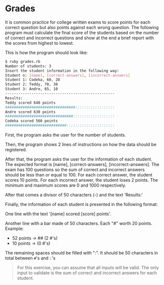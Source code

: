 # Grades

It is common practice for college written exams to score points for each correct
question but also points against each wrong question. The following program must
calculate the final score of the students based on the number of correct and
incorrect questions and show at the end a brief report with the scores from
highest to lowest.

This is how the program should look like:

```bash
$ ruby grades.rb
Number of students: 3
Insert the student information in the following way:
Student n: [name], [correct-answers], [incorrect-answers]
Student 1: Codeka, 60, 20
Student 2: Teddy, 70, 30
Student 3: Andre, 65, 10
--------------------------------------------------
Results:
Teddy scored 640 points
################################::::::::::::::::::
Andre scored 630 points
###############################:::::::::::::::::::
Codeka scored 560 points
############################::::::::::::::::::::::

```

First, the program asks the user for the number of students.

Then, the program shows 2 lines of instructions on how the data should be
registered.

After that, the program asks the user for the information of each student. The
expected format is [name], [correct-answers], [incorrect-answers]. The exam has
100 questions so the sum of correct and incorrect answers should be less than or
equal to 100. For each correct answer, the student scores 10 points. For each
incorrect answer, the student loses 2 points. The minimum and maximum scores are
0 and 1000 respectively.

After that comes a divisor of 50 characters (-) and the text 'Results:'

Finally, the information of each student is presented in the following format:

One line with the text '[name] scored [score] points'.

Another line with a bar made of 50 characters. Each "#" worth 20 points.
Example:

- 52 points -> ## (2 #'s)
- 10 points -> (0 #'s)

The remaining spaces should be filled with ":". It should be 50 characters in
total between `#`'s and `:`'s

> For this exercise, you can assume that all inputs will be valid. The only
> input to validate is the sum of correct and incorrect answers for each
> student.
